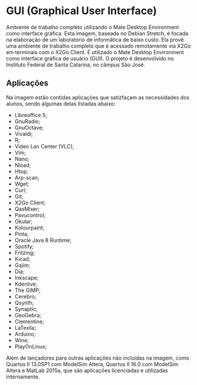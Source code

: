 # GUI (Graphical User Interface)

Ambiente de trabalho completo utilizando o Mate Desktop Environment como interface gráfica.
Esta imagem, baseada no Debian Stretch, é focada na elaboração de um laboratório de informática de baixo custo. Ela provê uma ambiente de trabalho completo que é acessado remotamente via X2Go em terminais com o X2Go Client. É utilizado o Mate Desktop Environment como interface gráfica de usuário (GUI). O projeto é desenvolvido no Instituto Federal de Santa Catarina, no câmpus São José.

## Aplicações

Na imagem estão contidas aplicações que satizfaçam as necessidades dos alunos, sendo algumas delas listadas abaixo:

* Libreoffice 5;
* GnuRadio;
* GnuOctave;
* Vivaldi;
* R;
* Video Lan Center (VLC);
* Vim;
* Nano;
* Nload;
* Htop;
* Arp-scan;
* Wget;
* Curl;
* Git;
* X2Go Client;
* QasMixer;
* Pavucontrol;
* Okular;
* Kolourpaint;
* Pinta;
* Oracle Java 8 Runtime;
* Spotify;
* Fritzing;
* Kicad;
* Gajim;
* Dia;
* Inkscape;
* Kdenlive;
* The GIMP;
* Cerebro;
* Qsynth;
* Synaptic;
* GeoGebra;
* Clementine;
* LaTexila;
* Arduino;
* Wine;
* PlayOnLinux;

Além de lançadores para outras aplicações não incluídas na imagem, como Quartus II 13.0SP1 com ModelSim Altera, Quartus II 16.0 com ModelSim Altera e MatLab 2015a, que são aplicações licenciadas e utilizadas internamente.
